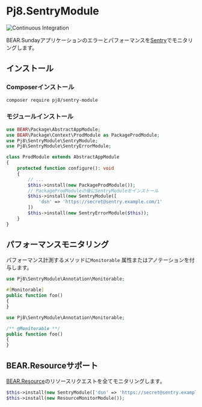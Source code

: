 # Pj8.SentryModule

![Continuous Integration](https://github.com/pj8/pj8.sentrymodule/workflows/Continuous%20Integration/badge.svg)

BEAR.Sundayアプリケーションのエラーとパフォーマンスを[Sentry](https://docs.sentry.io/platforms/php/)でモニタリングします。

## インストール

### Composerインストール

```bash
composer require pj8/sentry-module
```

### モジュールインストール

```php
use BEAR\Package\AbstractAppModule;
use BEAR\Package\Context\ProdModule as PackageProdModule;
use Pj8\SentryModule\SentryModule;
use Pj8\SentryModule\SentryErrorModule;

class ProdModule extends AbstractAppModule
{
    protected function configure(): void
    {
        // ...
        $this->install(new PackageProdModule());
        // PackageProdModuleの後にSentryModuleをインストール
        $this->install(new SentryModule([
            'dsn' => 'https://secret@sentry.example.com/1'
        ])
        $this->install(new SentryErrorModule($this));
    }
}
```

## パフォーマンスモニタリング

パフォーマンス計測するメソッドに`Monitorable` 属性またはアノテーションを付与します。

```php
use Pj8\SentryModule\Annotation\Monitorable;

#[Monitorable]
public function foo()
{
}
```

```php
use Pj8\SentryModule\Annotation\Monitorable;

/** @Monitorable **/
public function foo()
{
}
```

## BEAR.Resourceサポート

[BEAR.Resource](https://github.com/bearsunday/BEAR.Resource)のリソースリクエストを全てモニタリングします。

```php
$this->install(new SentryModule(['dsn' => 'https://secret@sentry.example.com/1']));
$this->install(new ResourceMonitorModule());
```

